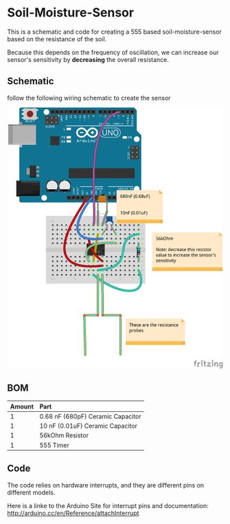 Soil-Moisture-Sensor
====================

This is a schematic and code for creating a 555 based soil-moisture-sensor based on the resistance of the soil.

Because this depends on the frequency of oscillation, we can increase our sensor's sensitivity by **decreasing** the overall resistance.

## Schematic

follow the following wiring schematic to create the sensor

<p align="center">
<a href="./555_resistance_sensor.fzz"> <img src="555_resistance_sensor.png" width="500" alt="fritzing diagram"></a>
</p>


## BOM

| Amount | Part  |
| :---   |  :--- |
| 1 | 0.68 nF (680pF) Ceramic Capacitor |
| 1 | 10 nF (0.01uF) Ceramic Capacitor |
| 1 | 56kOhm Resistor |
| 1 | 555 Timer |

## Code

The code relies on hardware interrupts, and they are different pins on different models.

Here is a linke to the Arduino Site for interrupt pins and documentation:
http://arduino.cc/en/Reference/attachInterrupt


